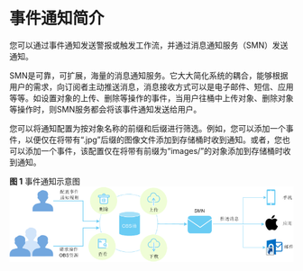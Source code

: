 # 事件通知简介<a name="zh-cn_topic_0045829099"></a>

您可以通过事件通知发送警报或触发工作流，并通过消息通知服务（SMN）发送通知。

SMN是可靠，可扩展，海量的消息通知服务。它大大简化系统的耦合，能够根据用户的需求，向订阅者主动推送消息，消息接收方式可以是电子邮件、短信、应用等等。如设置对象的上传、删除等操作的事件，当用户往桶中上传对象、删除对象等操作时，则SMN服务都会将该事件通知发送给用户。

您可以将通知配置为按对象名称的前缀和后缀进行筛选。例如，您可以添加一个事件，以便仅在将带有“.jpg”后缀的图像文件添加到存储桶时收到通知。或者，您也可以添加一个事件，该配置仅在将带有前缀为“images/”的对象添加到存储桶时收到通知。

**图 1**  事件通知示意图<a name="fig9778481781"></a>  
![](figures/事件通知示意图.png "事件通知示意图")

